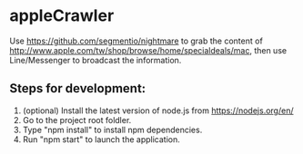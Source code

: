 # appleCrawler

Use https://github.com/segmentio/nightmare to grab the content of http://www.apple.com/tw/shop/browse/home/specialdeals/mac, then use Line/Messenger to broadcast the information.

## Steps for development:

1. (optional) Install the latest version of node.js from https://nodejs.org/en/
2. Go to the project root foldler.
3. Type "npm install" to install npm dependencies.
4. Run "npm start" to launch the application.
